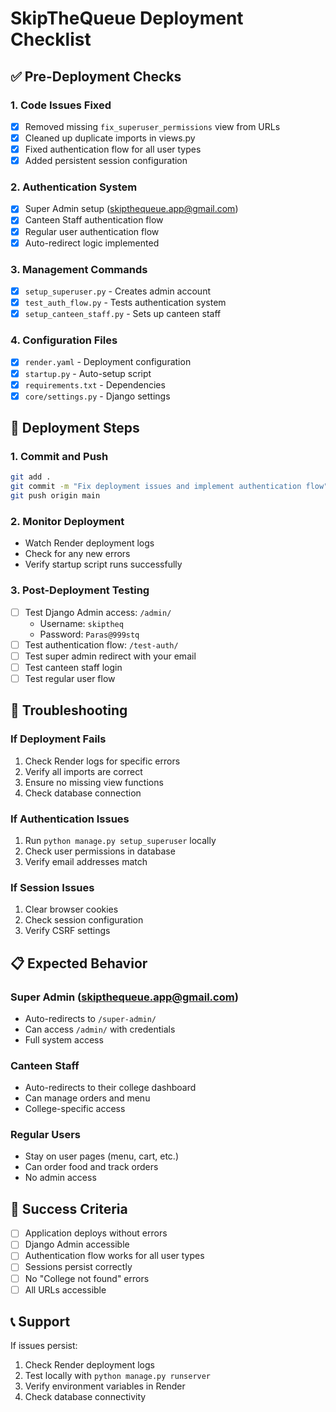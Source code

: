 
# SkipTheQueue Deployment Checklist

## ✅ Pre-Deployment Checks

### 1. Code Issues Fixed
- [x] Removed missing `fix_superuser_permissions` view from URLs
- [x] Cleaned up duplicate imports in views.py
- [x] Fixed authentication flow for all user types
- [x] Added persistent session configuration

### 2. Authentication System
- [x] Super Admin setup (skipthequeue.app@gmail.com)
- [x] Canteen Staff authentication flow
- [x] Regular user authentication flow
- [x] Auto-redirect logic implemented

### 3. Management Commands
- [x] `setup_superuser.py` - Creates admin account
- [x] `test_auth_flow.py` - Tests authentication system
- [x] `setup_canteen_staff.py` - Sets up canteen staff

### 4. Configuration Files
- [x] `render.yaml` - Deployment configuration
- [x] `startup.py` - Auto-setup script
- [x] `requirements.txt` - Dependencies
- [x] `core/settings.py` - Django settings

## 🚀 Deployment Steps

### 1. Commit and Push
```bash
git add .
git commit -m "Fix deployment issues and implement authentication flow"
git push origin main
```

### 2. Monitor Deployment
- Watch Render deployment logs
- Check for any new errors
- Verify startup script runs successfully

### 3. Post-Deployment Testing
- [ ] Test Django Admin access: `/admin/`
  - Username: `skiptheq`
  - Password: `Paras@999stq`
- [ ] Test authentication flow: `/test-auth/`
- [ ] Test super admin redirect with your email
- [ ] Test canteen staff login
- [ ] Test regular user flow

## 🔧 Troubleshooting

### If Deployment Fails
1. Check Render logs for specific errors
2. Verify all imports are correct
3. Ensure no missing view functions
4. Check database connection

### If Authentication Issues
1. Run `python manage.py setup_superuser` locally
2. Check user permissions in database
3. Verify email addresses match

### If Session Issues
1. Clear browser cookies
2. Check session configuration
3. Verify CSRF settings

## 📋 Expected Behavior

### Super Admin (skipthequeue.app@gmail.com)
- Auto-redirects to `/super-admin/`
- Can access `/admin/` with credentials
- Full system access

### Canteen Staff
- Auto-redirects to their college dashboard
- Can manage orders and menu
- College-specific access

### Regular Users
- Stay on user pages (menu, cart, etc.)
- Can order food and track orders
- No admin access

## 🎯 Success Criteria

- [ ] Application deploys without errors
- [ ] Django Admin accessible
- [ ] Authentication flow works for all user types
- [ ] Sessions persist correctly
- [ ] No "College not found" errors
- [ ] All URLs accessible

## 📞 Support

If issues persist:
1. Check Render deployment logs
2. Test locally with `python manage.py runserver`
3. Verify environment variables in Render
4. Check database connectivity 